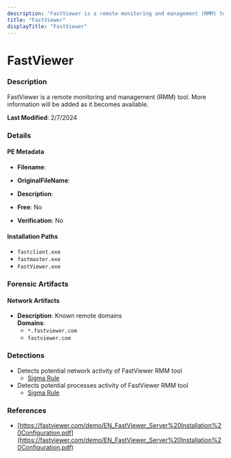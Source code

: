 ```yaml
---
description: "FastViewer is a remote monitoring and management (RMM) tool. More information will be added as it becomes available."
title: "FastViewer"
displayTitle: "FastViewer"
---
```




# FastViewer


### Description

FastViewer is a remote monitoring and management (RMM) tool. More information will be added as it becomes available.



**Last Modified**: 2/7/2024

### Details


#### PE Metadata
- **Filename**: 
- **OriginalFileName**: 
- **Description**: 


- **Free**: No

- **Verification**: No




#### Installation Paths
- `fastclient.exe`
- `fastmaster.exe`
- `FastViewer.exe`

### Forensic Artifacts




#### Network Artifacts
- **Description**: Known remote domains
<br/>**Domains**:
    - `*.fastviewer.com`
    - `fastviewer.com`


### Detections
- Detects potential network activity of FastViewer RMM tool
  - [Sigma Rule](https://github.com/magicsword-io/LOLRMM/blob/main/detections/sigma/fastviewer_network_sigma.yml)
- Detects potential processes activity of FastViewer RMM tool
  - [Sigma Rule](https://github.com/magicsword-io/LOLRMM/blob/main/detections/sigma/fastviewer_processes_sigma.yml)

### References
- [https://fastviewer.com/demo/EN_FastViewer_Server%20Installation%20Configuration.pdf](https://fastviewer.com/demo/EN_FastViewer_Server%20Installation%20Configuration.pdf)


